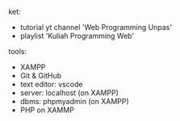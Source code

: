 ket:
- tutorial yt channel 'Web Programming Unpas'
- playlist 'Kuliah Programming Web'

tools:
- XAMPP
- Git & GitHub
- text editor: vscode
- server: localhost (on XAMPP)
- dbms: phpmyadmin (on XAMPP)
- PHP on XAMMP

